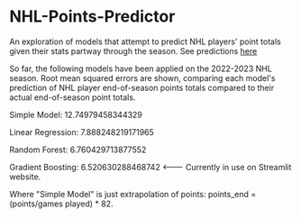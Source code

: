 # NHL-Points-Predictor
An exploration of models that attempt to predict NHL players' point totals given their stats partway through the season. See predictions [here](https://nhl-points-predictor.streamlit.app/)

So far, the following models have been applied on the 2022-2023 NHL season. 
Root mean squared errors are shown, comparing each model's prediction of NHL player end-of-season points totals compared to their actual end-of-season point totals.

Simple Model: 12.74979458344329 

Linear Regression: 7.888248219171965 

Random Forest: 6.760429713877552 

Gradient Boosting: 6.520630288468742 <--- Currently in use on Streamlit website.

Where "Simple Model" is just extrapolation of points: points_end = (points/games played) * 82.
 
